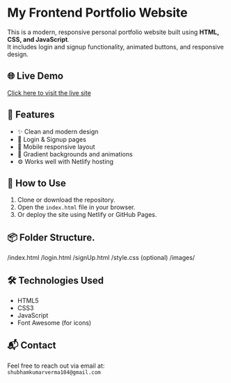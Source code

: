 # My Frontend Portfolio Website

This is a modern, responsive personal portfolio website built using **HTML, CSS, and JavaScript**.  
It includes login and signup functionality, animated buttons, and responsive design.

## 🌐 Live Demo

[Click here to visit the live site](https://app.netlify.com/teams/shubh04-coder/projects)

## 📁 Features

- ✨ Clean and modern design
- 🔐 Login & Signup pages
- 📱 Mobile responsive layout
- 🌈 Gradient backgrounds and animations
- ⚙️ Works well with Netlify hosting

## 🚀 How to Use

1. Clone or download the repository.
2. Open the `index.html` file in your browser.
3. Or deploy the site using Netlify or GitHub Pages.

## 📦 Folder Structure.

/index.html
/login.html
/signUp.html
/style.css (optional)
/images/


## 🛠 Technologies Used

- HTML5
- CSS3
- JavaScript
- Font Awesome (for icons)

## 📬 Contact

Feel free to reach out via email at:  
`shubhamkumarverma104@gmail.com`


